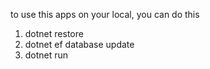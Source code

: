to use this apps on your local, you can do this
1. dotnet restore
2. dotnet ef database update
3. dotnet run
